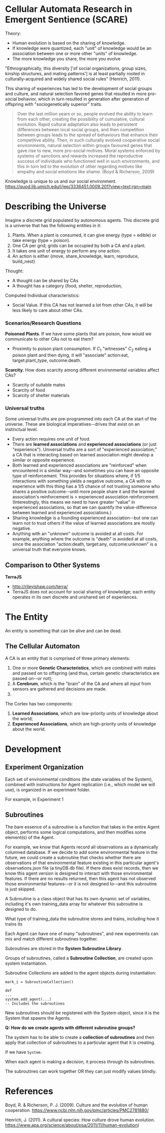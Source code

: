 # Cellular Automata Research in Emergent Sentience (SCARE)

Theory: 

* Human evolution is based on the sharing of knowledge.
* If knowledge were quantized, each "unit" of knowledge would be an association between 
one or more other "units" of knowledge.
* The more knowledge you share, the more you evolve

"Ethnographically, this diversity ['of social organizations, group sizes, kinship 
structures, and mating patterns'] is at least partially rooted in culturally-acquired and 
widely shared social rules" (Henrich, 2011).

This sharing of experiences has led to the development of social groups and culture, and 
natural selection favored genes that resulted in more pro-social behavior, which in turn 
resulted in generation after generation of offspring with "sociogenetically superior" 
traits.

> Over the last million years or so, people evolved the ability to learn from each other, 
creating the possibility of cumulative, cultural evolution. Rapid cultural adaptation 
also leads to persistent differences between local social groups, and then competition 
between groups leads to the spread of behaviours that enhance their competitive ability. 
Then, in such culturally evolved cooperative social environments, natural selection 
within groups favoured genes that gave rise to new, more pro-social motives. Moral 
systems enforced by systems of sanctions and rewards increased the reproductive 
success of individuals who functioned well in such environments, and this in turn led to 
the evolution of other regarding motives like empathy and social emotions like shame. 
(Boyd & Richerson, 2009)

Knowledge is unique to us and our social environment. 
https://quod.lib.umich.edu/j/jep/3336451.0009.201?view=text;rgn=main

# Describing the Universe

Imagine a discrete grid populated by autonomous agents. This discrete grid is a 
universe that has the following entities in it:

1. Plants. When a plant is consumed, it can give energy (type = edible) or take energy 
(type = poison).
2. One CA per grid; grids can be occupied by both a CA and a plant.
4. It takes one unit of energy to perform any one action.
5. An action is either {move, share_knowledge, learn, reproduce, build_nest}

Thought:
* A thought can be shared by CAs
* A thought has a category {food, shelter, reproduction, 

Computed Individual characteristics:
* Social Value. If this CA has not learned a lot from other CAs, it will be less likely 
to care about other CAs. 

### Scenarios/Research Questions
**Poisoned Plants**. If we have some plants that are poison, how would we communicate to 
other CAs not to eat them? 
* Proximity to poison plant consumption. If $C_1$ "witnesses" $C_2$ eating a poison 
plant and then dying, it will "associate" action:eat, target:plant_type, outcome:death.

**Scarcity.** How does scarcity among different environmental variables affect CAs?
* Scarcity of suitable mates
* Scarcity of food
* Scarcity of shelter materials

### Universal truths
Some universal truths are pre-programmed into each CA at the start of the universe. These 
are biological imperatives--drives that exist on an instinctual level. 
* Every action requires one unit of food.
* There are **learned associations** and **experienced associations** (or just 
"experience"). Universal truths are a sort of "experienced association;" a CA that is 
interacting based on learned association might develop a similar or opposite experience. 
* Both learned and experienced associations are "reinforced" when encountered in a 
similar way--and sometimes you can have an opposite type of reinforcement. This provides 
for situations where, if 1/5 interactions with something yields a negative outcome, a CA 
with no experience with this thing has a 1/5 chance of not trusting someone who shares a 
positive outcome--until more people share it and the learned association's reinforcement 
is > experienced association reinforcement. (Interestingly, this means we need to have 
greater "value" in experienced associations, so that we can quantify the value-difference 
between learned and experienced associations.)
* Sharing knowledge is a founding experienced association--but one can learn not to trust 
others if the value of learned associations are mostly negative.
* Anything with an "unknown" outcome is avoided at all costs. For example, anything where 
the outcome is "death" is avoided at all costs, since the association "action:death, target:any, outcome:unknown" is a universal truth that everyone knows. 



## Comparison to Other Systems

**TerraJS**
* http://rileyjshaw.com/terra/
* TerraJS does not account for social sharing of knowledge; each entity operates in its 
own discrete and unshared set of experiences.


# The Entity

An entity is something that can be alive and can be dead. 

## The Cellular Automaton

A CA is an entity that is comprised of three primary elements:

1. One or more **Genetic Characteristics**, which are combined with mates and passed on 
to offspring (and thus, certain genetic characteristics are passed on--or not);
2. A **Cerebrum**, which is the "brain" of the CA and where all input from
sensors are gathered and decisions are made.
3. 

The Cortex has two components:

1. **Learned Associations**, which are low-priority units of knowledge about the
world;
3. **Experienced Associations**, which are high-priority units of knowledge
about the world.  


# Development 

## Experiment Organization

Each set of environmental conditions (the state variables of the System), combined with
instructions for Agent replication (i.e., which model we will use), is organized in an
experiment folder. 

For example, in Experiment 1 

## Subroutines

The bare essence of a subroutine is a function that takes in the entire Agent object,
performs some logical computations, and then modifies some element(s) of the Agent. 

For example, we know that Agents record all observations as a dynamically columned
database. If we decide to add some environmental feature in the future, we could create
a subroutine that checks whether there are observations of that environmental feature
existing in this particular agent's observations.json file (a tinyDB db file). If 
there does exist records, then we know this agent version is designed to interact with
those environmental features. If there are no results returned, then this agent has not
observed those environmental features--or it is not designed to--and this subroutine
is just skipped.

A Subroutine is a class object that has its own dynamic set of variables, including 
it's own training_data array for whatever this subroutine is designed to do. 

What type of training_data the subroutine stores and trains, including how it trains its


Each Agent can have one of many "subroutines", and new experiments can mix and match
different subroutines together.

Subroutines are stored in the **System Subroutine Library**. 

Groups of subroutines, called a **Subroutine Collection**, are created upon system instantiation. 



Subroutine Collections are added to the agent objects during instantiation:

```
mark_i = SubroutineCollection()

def 
...
system.add_agent(...)
-- Includes the subroutines
```

New subroutines should be registered with the System object, since it is the System that
spawns the Agents. 

**Q: How do we create agents with different subroutine groups?**

The system has to be able to create a **collection of subroutines** and then apply that
collection of subroutines to a particular agent that it is creating. 

If we have `System.`

When each agent is making a decision, it process through its subroutines.

The subroutines can work together OR they can just modify values blindly. 



# References

Boyd, R. & Richerson, P. J. (2009). Culture and the evolution of human cooperation. 
https://www.ncbi.nlm.nih.gov/pmc/articles/PMC2781880/

Henrich, J. (2011). A cultural species: How culture drove human evolution. 
https://www.apa.org/science/about/psa/2011/11/human-evolution)
